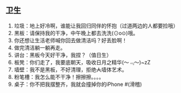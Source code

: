 ## 卫生

1. 垃圾：地上好冷啊，谁能让我回归同伴的怀抱（过道两边的人都要捡哦）
1. 黑板：请保持我的干净，中午晚上都去洗洗(⊙o⊙)哦。
1. 你还想让生活老师喊你回去做清洁吗？好丢脸啊！
1. 做完清洁躺一躺再走。
1. 讲台：黑板今天好干净，我捏？（值日生）
1. 板凳：你们走了，我要底朝天，吸收日月之精华(～﹃～)~zZ
1. 墙壁：我不是黑板，不好清理，拒绝~~人~~墙体艺术。
1. 粉笔槽：我怎么能不干净！擦擦擦。。。。
1. 桌子：你不把我摆整齐，我就会撞掉你的iPhone #(滑稽)
